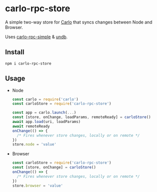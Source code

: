 # carlo-rpc-store

A simple two-way store for [Carlo] that syncs changes between Node and Browser.

Uses [carlo-rpc-simple] & [undb].

[carlo]: https://github.com/GoogleChromeLabs/carlo
[carlo-rpc-simple]: https://github.com/laggingreflex/carlo-rpc-simple
[undb]: https://github.com/laggingreflex/undb

## Install

```
npm i carlo-rpc-store
```

## Usage

* Node

    ```js
    const carlo = require('carlo')
    const carloStore = require('carlo-rpc-store')

    const app = carlo.launch(...)
    const [store, onChange, loadParams, remoteReady] = carloStore()
    await app.load(uri, loadParams)
    await remoteReady
    onChange(() => {
      /* Fires whenever store changes, locally or on remote */
    })
    store.node = 'value'
    ```

* Browser

    ```js
    const carloStore = require('carlo-rpc-store')
    const [store, onChange] = carloStore()
    onChange(() => {
      /* Fires whenever store changes, locally or on remote */
    })
    store.browser = 'value'
    ```
